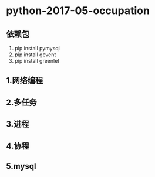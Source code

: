 # python-2017-05-occupation
## 依赖包
1. pip install pymysql
2. pip install gevent
3. pip install greenlet

## 1.网络编程

## 2.多任务

## 3.进程

## 4.协程

## 5.mysql